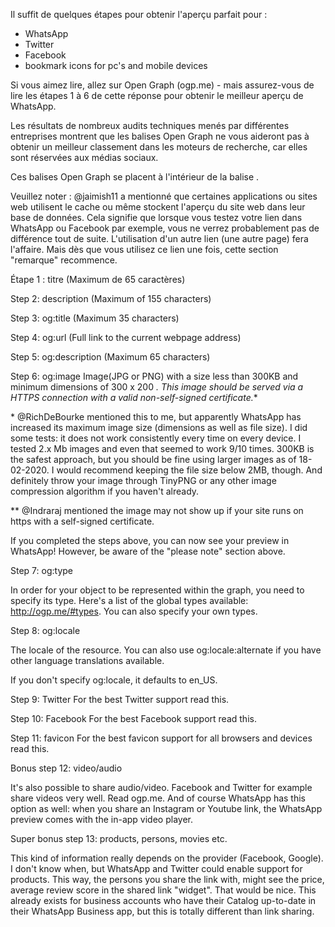 Il suffit de quelques étapes pour obtenir l'aperçu parfait pour :
- WhatsApp
- Twitter
- Facebook
- bookmark icons for pc's and mobile devices

Si vous aimez lire, allez sur Open Graph (ogp.me) - mais assurez-vous de lire les étapes 1 à 6 de cette réponse pour obtenir le meilleur aperçu de WhatsApp.

Les résultats de nombreux audits techniques menés par différentes entreprises montrent que les balises Open Graph ne vous aideront pas à obtenir un meilleur classement dans les moteurs de recherche, car elles sont réservées aux médias sociaux. 

Ces balises Open Graph <meta> se placent à l'intérieur de la balise <head>.

Veuillez noter : @jaimish11 a mentionné que certaines applications ou sites web utilisent le cache ou même stockent l'aperçu du site web dans leur base de données. Cela signifie que lorsque vous testez votre lien dans WhatsApp ou Facebook par exemple, vous ne verrez probablement pas de différence tout de suite. L'utilisation d'un autre lien (une autre page) fera l'affaire. Mais dès que vous utilisez ce lien une fois, cette section "remarque" recommence.

Étape 1 : titre (Maximum de 65 caractères)
<title>your keyword rich title of the website and/or webpage</title>

Step 2: description (Maximum of 155 characters)
<meta name="description" content="description of your website/webpage, make sure you use keywords!" />

Step 3: og:title (Maximum 35 characters)
<meta property="og:title" content="short title of your website/webpage" />

Step 4: og:url (Full link to the current webpage address)
<meta property="og:url" content="https://www.example.com/webpage/" />

Step 5: og:description (Maximum 65 characters)
<meta property="og:description" content="description of your website/webpage" />

Step 6: og:image 
    Image(JPG or PNG) with a size less than 300KB and minimum dimensions of 300 x 200 *. This image should be served via a HTTPS connection with a valid non-self-signed certificate.**

<meta property="og:image" content="//cdn.example.com/uploads/images/webpage_300x200.png" />
* @RichDeBourke mentioned this to me, but apparently WhatsApp has increased its maximum image size (dimensions as well as file size). I did some tests: it does not work consistently every time on every device. I tested 2.x Mb images and even that seemed to work 9/10 times. 300KB is the safest approach, but you should be fine using larger images as of 18-02-2020. I would recommend keeping the file size below 2MB, though. And definitely throw your image through TinyPNG or any other image compression algorithm if you haven't already.

** @Indraraj mentioned the image may not show up if your site runs on https with a self-signed certificate.

If you completed the steps above, you can now see your preview in WhatsApp! However, be aware of the "please note" section above.

Step 7: og:type

In order for your object to be represented within the graph, you need to specify its type. Here's a list of the global types available: http://ogp.me/#types. You can also specify your own types.

<meta property="og:type" content="article" />


Step 8: og:locale 

The locale of the resource. You can also use og:locale:alternate if you have other language translations available.

If you don't specify og:locale, it defaults to en_US.

<meta property="og:locale" content="en_GB" />
<meta property="og:locale:alternate" content="fr_FR" />
<meta property="og:locale:alternate" content="es_ES" />

Step 9: Twitter
For the best Twitter support read this.

Step 10: Facebook
For the best Facebook support read this.

Step 11: favicon
For the best favicon support for all browsers and devices read this.

Bonus step 12: video/audio

It's also possible to share audio/video. Facebook and Twitter for example share videos very well. Read ogp.me. And of course WhatsApp has this option as well: when you share an Instagram or Youtube link, the WhatsApp preview comes with the in-app video player.

Super bonus step 13: products, persons, movies etc.

This kind of information really depends on the provider (Facebook, Google). I don't know when, but WhatsApp and Twitter could enable support for products. This way, the persons you share the link with, might see the price, average review score in the shared link "widget". That would be nice. This already exists for business accounts who have their Catalog up-to-date in their WhatsApp Business app, but this is totally different than link sharing.